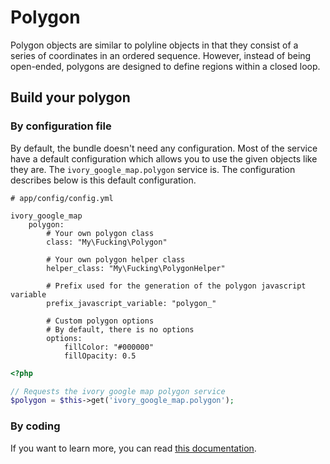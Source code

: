 # Polygon

Polygon objects are similar to polyline objects in that they consist of a series of coordinates in an ordered sequence.
However, instead of being open-ended, polygons are designed to define regions within a closed loop.

## Build your polygon

### By configuration file

By default, the bundle doesn't need any configuration. Most of the service have a default configuration which allows
you to use the given objects like they are. The ``ivory_google_map.polygon`` service is. The configuration describes
below is this default configuration.

```
# app/config/config.yml

ivory_google_map
    polygon:
        # Your own polygon class
        class: "My\Fucking\Polygon"

        # Your own polygon helper class
        helper_class: "My\Fucking\PolygonHelper"

        # Prefix used for the generation of the polygon javascript variable
        prefix_javascript_variable: "polygon_"

        # Custom polygon options
        # By default, there is no options
        options:
            fillColor: "#000000"
            fillOpacity: 0.5
```

``` php
<?php

// Requests the ivory google map polygon service
$polygon = $this->get('ivory_google_map.polygon');
```

### By coding

If you want to learn more, you can read
[this documentation](https://github.com/egeloen/ivory-google-map/blob/master/doc/usage/overlays/polygon.md).
